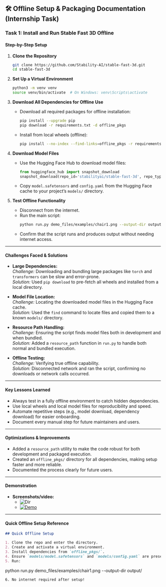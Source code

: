 ## 🛠️ Offline Setup & Packaging Documentation (Internship Task)

### Task 1: Install and Run Stable Fast 3D Offline

#### **Step-by-Step Setup**

1. **Clone the Repository**
    ```bash
    git clone https://github.com/Stability-AI/stable-fast-3d.git
    cd stable-fast-3d
    ```

2. **Set Up a Virtual Environment**
    ```bash
    python3 -m venv venv
    source venv/bin/activate  # On Windows: venv\Scripts\activate
    ```

3. **Download All Dependencies for Offline Use**
    - Download all required packages for offline installation:
      ```bash
      pip install --upgrade pip
      pip download -r requirements.txt -d offline_pkgs
      ```
    - Install from local wheels (offline):
      ```bash
      pip install --no-index --find-links=offline_pkgs -r requirements.txt
      ```

4. **Download Model Files**
    - Use the Hugging Face Hub to download model files:
      ```python
      from huggingface_hub import snapshot_download
      snapshot_download(repo_id='stabilityai/stable-fast-3d', repo_type='model')
      ```
    - Copy `model.safetensors` and `config.yaml` from the Hugging Face cache to your project’s `models/` directory.

5. **Test Offline Functionality**
    - Disconnect from the internet.
    - Run the main script:
      ```bash
      python run.py demo_files/examples/chair1.png --output-dir output/
      ```
    - Confirm that the script runs and produces output without needing internet access.

---

#### **Challenges Faced & Solutions**

- **Large Dependencies:**  
  *Challenge:* Downloading and bundling large packages like `torch` and `transformers` can be slow and error-prone.  
  *Solution:* Used `pip download` to pre-fetch all wheels and installed from a local directory.

- **Model File Location:**  
  *Challenge:* Locating the downloaded model files in the Hugging Face cache.  
  *Solution:* Used the `find` command to locate files and copied them to a known `models/` directory.

- **Resource Path Handling:**  
  *Challenge:* Ensuring the script finds model files both in development and when bundled.  
  *Solution:* Added a `resource_path` function in `run.py` to handle both normal and bundled execution.

- **Offline Testing:**  
  *Challenge:* Verifying true offline capability.  
  *Solution:* Disconnected network and ran the script, confirming no downloads or network calls occurred.

---

#### **Key Lessons Learned**

- Always test in a fully offline environment to catch hidden dependencies.
- Use local wheels and local model files for reproducibility and speed.
- Automate repetitive steps (e.g., model download, dependency download) for easier onboarding.
- Document every manual step for future maintainers and users.

---

#### **Optimizations & Improvements**

- Added a `resource_path` utility to make the code robust for both development and packaged execution.
- Created an `offline_pkgs/` directory for all dependencies, making setup faster and more reliable.
- Documented the process clearly for future users.

---

#### **Demonstration**

- **Screenshots/video:**  
  - ![Dir](https://i.postimg.cc/cHgF5d91/temp-Image-Fcttv-W.avif)
  - [![Demo](https://img.youtube.com/vi/D60LXnhX-Q4/maxresdefault.jpg)](https://youtu.be/D60LXnhX-Q4)

---

#### **Quick Offline Setup Reference**

```markdown
## Quick Offline Setup

1. Clone the repo and enter the directory.
2. Create and activate a virtual environment.
3. Install dependencies from `offline_pkgs/`.
4. Ensure `models/model.safetensors` and `models/config.yaml` are present.
5. Run:
   ```
   python run.py demo_files/examples/chair1.png --output-dir output/
   ```
6. No internet required after setup!
```
